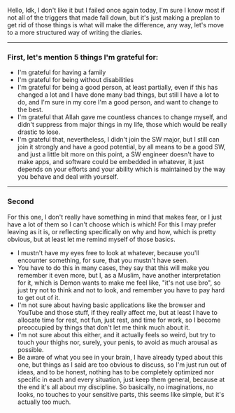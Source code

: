 Hello, Idk, I don't like it but I failed once again today, I'm sure I know most if not all of the triggers that made fall down, but it's just making a preplan to get rid of those things is what will make the difference, any way, let's move to a more structured way of writing the diaries.

---
### First, let's mention 5 things I'm grateful for:
* I'm grateful for having a family
* I'm grateful for being without disabilities
* I'm grateful for being a good person, at least partially, even if this has changed a lot and I have done many bad things, but still I have a lot to do, and I'm sure in my core I'm a good person, and want to change to the best.
* I'm grateful that Allah gave me countless chances to change myself, and didn't suppress from major things in my life, those which would be really drastic to lose.
* I'm grateful that, nevertheless, I didn't join the SW major, but I still can join it strongly and have a good potential, by all means to be a good SW, and just a little bit more on this point, a SW engineer doesn't have to make apps, and software could be embedded in whatever, it just depends on your efforts and your ability which is maintained by the way you behave and deal with yourself.
---
### Second
For this one, I don't really have something in mind that makes fear, or I just have a lot of them so I can't choose which is which!
For this I may prefer leaving as it is, or reflecting specifically on why and how, which is pretty obvious, but at least let me remind myself of those basics.
- I mustn't have my eyes free to look at whatever, because you'll encounter something, for sure, that you mustn't have seen.
- You have to do this in many cases, they say that this will make you remember it even more, but I, as a Muslim, have another interpretation for it, which is Demon wants to make me feel like, "it's not use bro", so just try not to think and not to look, and remember you have to pay hard to get out of it.
- I'm not sure about having basic applications like the browser and YouTube and those stuff, if they really affect me, but at least I have to allocate time for rest, not fun, just rest, and time for work, so I become preoccupied by things that don't let me think much about it.
- I'm not sure about this either, and it actually feels so weird, but try to touch your thighs nor, surely, your penis, to avoid as much arousal as possible.
- Be aware of what you see in your brain, I have already typed about this one, but things as I said are too obvious to discuss, so I'm just run out of ideas, and to be honest, nothing has to be completely optimized nor specific in each and every situation, just keep them general, because at the end it's all about my discipline.
So basically, no imaginations, no looks, no touches to your sensitive parts, this seems like simple, but it's actually too much.